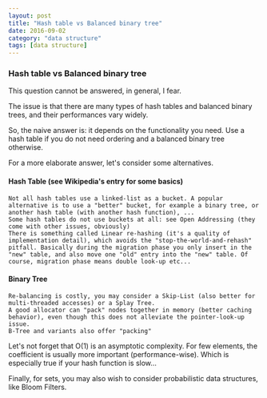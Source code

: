 ```yaml
---
layout: post
title: "Hash table vs Balanced binary tree"
date: 2016-09-02
category: "data structure" 
tags: [data structure]
---
```

### Hash table vs Balanced binary tree

This question cannot be answered, in general, I fear.

The issue is that there are many types of hash tables and balanced binary trees, and their performances vary widely.

So, the naive answer is: it depends on the functionality you need. Use a hash table if you do not need ordering and a balanced binary tree otherwise.

For a more elaborate answer, let's consider some alternatives.

#### Hash Table (see Wikipedia's entry for some basics)

    Not all hash tables use a linked-list as a bucket. A popular alternative is to use a "better" bucket, for example a binary tree, or another hash table (with another hash function), ...
    Some hash tables do not use buckets at all: see Open Addressing (they come with other issues, obviously)
    There is something called Linear re-hashing (it's a quality of implementation detail), which avoids the "stop-the-world-and-rehash" pitfall. Basically during the migration phase you only insert in the "new" table, and also move one "old" entry into the "new" table. Of course, migration phase means double look-up etc...

#### Binary Tree

    Re-balancing is costly, you may consider a Skip-List (also better for multi-threaded accesses) or a Splay Tree.
    A good allocator can "pack" nodes together in memory (better caching behavior), even though this does not alleviate the pointer-look-up issue.
    B-Tree and variants also offer "packing"

Let's not forget that O(1) is an asymptotic complexity. For few elements, the coefficient is usually more important (performance-wise). Which is especially true if your hash function is slow...

Finally, for sets, you may also wish to consider probabilistic data structures, like Bloom Filters.
